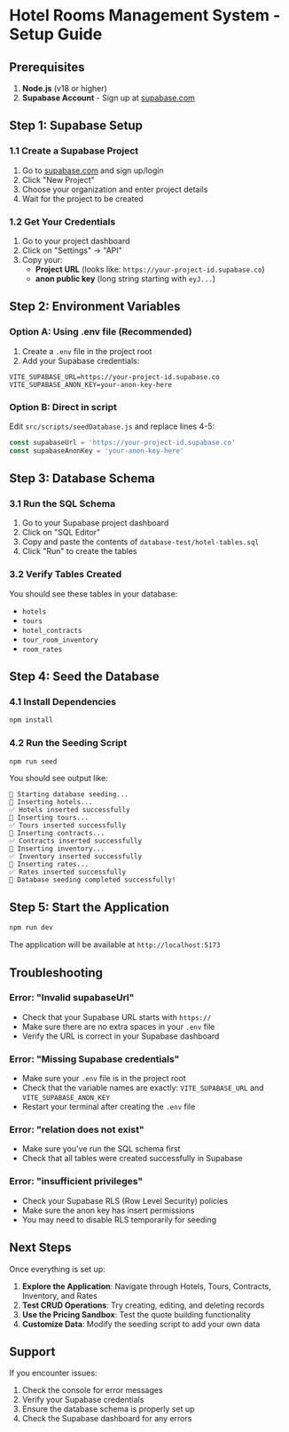 # Hotel Rooms Management System - Setup Guide

## Prerequisites

1. **Node.js** (v18 or higher)
2. **Supabase Account** - Sign up at [supabase.com](https://supabase.com)

## Step 1: Supabase Setup

### 1.1 Create a Supabase Project
1. Go to [supabase.com](https://supabase.com) and sign up/login
2. Click "New Project"
3. Choose your organization and enter project details
4. Wait for the project to be created

### 1.2 Get Your Credentials
1. Go to your project dashboard
2. Click on "Settings" → "API"
3. Copy your:
   - **Project URL** (looks like: `https://your-project-id.supabase.co`)
   - **anon public key** (long string starting with `eyJ...`)

## Step 2: Environment Variables

### Option A: Using .env file (Recommended)
1. Create a `.env` file in the project root
2. Add your Supabase credentials:
```env
VITE_SUPABASE_URL=https://your-project-id.supabase.co
VITE_SUPABASE_ANON_KEY=your-anon-key-here
```

### Option B: Direct in script
Edit `src/scripts/seedDatabase.js` and replace lines 4-5:
```javascript
const supabaseUrl = 'https://your-project-id.supabase.co'
const supabaseAnonKey = 'your-anon-key-here'
```

## Step 3: Database Schema

### 3.1 Run the SQL Schema
1. Go to your Supabase project dashboard
2. Click on "SQL Editor"
3. Copy and paste the contents of `database-test/hotel-tables.sql`
4. Click "Run" to create the tables

### 3.2 Verify Tables Created
You should see these tables in your database:
- `hotels`
- `tours` 
- `hotel_contracts`
- `tour_room_inventory`
- `room_rates`

## Step 4: Seed the Database

### 4.1 Install Dependencies
```bash
npm install
```

### 4.2 Run the Seeding Script
```bash
npm run seed
```

You should see output like:
```
🌱 Starting database seeding...
📝 Inserting hotels...
✅ Hotels inserted successfully
📝 Inserting tours...
✅ Tours inserted successfully
📝 Inserting contracts...
✅ Contracts inserted successfully
📝 Inserting inventory...
✅ Inventory inserted successfully
📝 Inserting rates...
✅ Rates inserted successfully
🎉 Database seeding completed successfully!
```

## Step 5: Start the Application

```bash
npm run dev
```

The application will be available at `http://localhost:5173`

## Troubleshooting

### Error: "Invalid supabaseUrl"
- Check that your Supabase URL starts with `https://`
- Make sure there are no extra spaces in your `.env` file
- Verify the URL is correct in your Supabase dashboard

### Error: "Missing Supabase credentials"
- Make sure your `.env` file is in the project root
- Check that the variable names are exactly: `VITE_SUPABASE_URL` and `VITE_SUPABASE_ANON_KEY`
- Restart your terminal after creating the `.env` file

### Error: "relation does not exist"
- Make sure you've run the SQL schema first
- Check that all tables were created successfully in Supabase

### Error: "insufficient privileges"
- Check your Supabase RLS (Row Level Security) policies
- Make sure the anon key has insert permissions
- You may need to disable RLS temporarily for seeding

## Next Steps

Once everything is set up:

1. **Explore the Application**: Navigate through Hotels, Tours, Contracts, Inventory, and Rates
2. **Test CRUD Operations**: Try creating, editing, and deleting records
3. **Use the Pricing Sandbox**: Test the quote building functionality
4. **Customize Data**: Modify the seeding script to add your own data

## Support

If you encounter issues:
1. Check the console for error messages
2. Verify your Supabase credentials
3. Ensure the database schema is properly set up
4. Check the Supabase dashboard for any errors